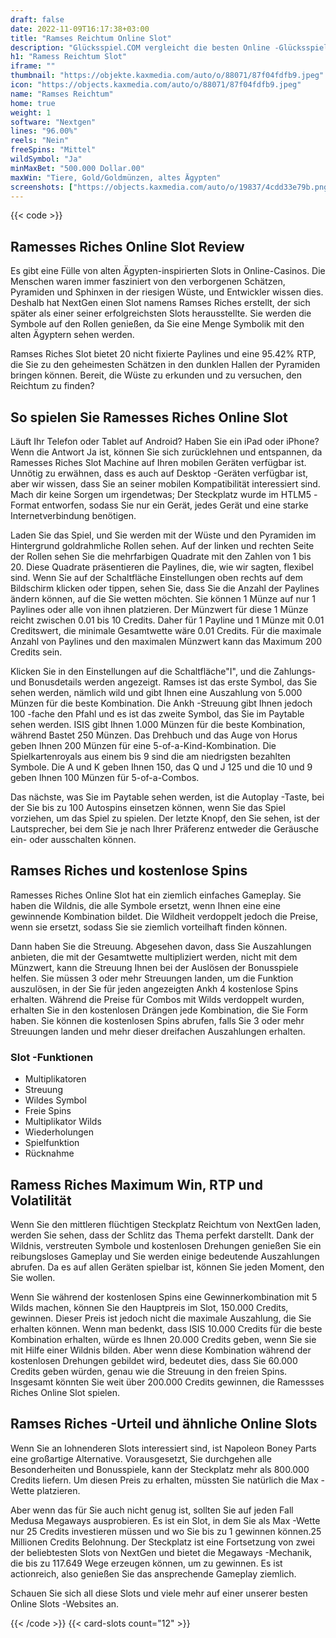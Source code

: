 ```yaml
---
draft: false
date: 2022-11-09T16:17:38+03:00
title: "Ramses Reichtum Online Slot"
description: "Glücksspiel.COM vergleicht die besten Online -Glücksspiel -Sites und -spiele der Kanada.  Unabhängige Produktbewertungen und exklusive Anmeldeangebote. Jetzt spielen!"
h1: "Ramess Reichtum Slot"
iframe: ""
thumbnail: "https://objekte.kaxmedia.com/auto/o/88071/87f04fdfb9.jpeg"
icon: "https://objects.kaxmedia.com/auto/o/88071/87f04fdfb9.jpeg"
name: "Ramses Reichtum"
home: true
weight: 1
software: "Nextgen"
lines: "96.00%"
reels: "Nein"
freeSpins: "Mittel"
wildSymbol: "Ja"
minMaxBet: "500.000 Dollar.00"
maxWin: "Tiere, Gold/Goldmünzen, altes Ägypten"
screenshots: ["https://objects.kaxmedia.com/auto/o/19837/4cdd33e79b.png"]
---
```


{{< code >}}<h2>Ramesses Riches Online Slot Review</h2><p>Es gibt eine Fülle von alten Ägypten-inspirierten Slots in Online-Casinos. Die Menschen waren immer fasziniert von den verborgenen Schätzen, Pyramiden und Sphinxen in der riesigen Wüste, und Entwickler wissen dies. Deshalb hat NextGen einen Slot namens Ramses Riches erstellt, der sich später als einer seiner erfolgreichsten Slots herausstellte. Sie werden die Symbole auf den Rollen genießen, da Sie eine Menge Symbolik mit den alten Ägyptern sehen werden.</p><p>Ramses Riches Slot bietet 20 nicht fixierte Paylines und eine 95.42% RTP, die Sie zu den geheimesten Schätzen in den dunklen Hallen der Pyramiden bringen können. Bereit, die Wüste zu erkunden und zu versuchen, den Reichtum zu finden?</p><h2>So spielen Sie Ramesses Riches Online Slot</h2><p>Läuft Ihr Telefon oder Tablet auf Android? Haben Sie ein iPad oder iPhone? Wenn die Antwort Ja ist, können Sie sich zurücklehnen und entspannen, da Ramesses Riches Slot Machine auf Ihren mobilen Geräten verfügbar ist. Unnötig zu erwähnen, dass es auch auf Desktop -Geräten verfügbar ist, aber wir wissen, dass Sie an seiner mobilen Kompatibilität interessiert sind. Mach dir keine Sorgen um irgendetwas; Der Steckplatz wurde im HTLM5 -Format entworfen, sodass Sie nur ein Gerät, jedes Gerät und eine starke Internetverbindung benötigen.</p><p>Laden Sie das Spiel, und Sie werden mit der Wüste und den Pyramiden im Hintergrund goldrahmliche Rollen sehen. Auf der linken und rechten Seite der Rollen sehen Sie die mehrfarbigen Quadrate mit den Zahlen von 1 bis 20. Diese Quadrate präsentieren die Paylines, die, wie wir sagten, flexibel sind. Wenn Sie auf der Schaltfläche Einstellungen oben rechts auf dem Bildschirm klicken oder tippen, sehen Sie, dass Sie die Anzahl der Paylines ändern können, auf die Sie wetten möchten. Sie können 1 Münze auf nur 1 Paylines oder alle von ihnen platzieren. Der Münzwert für diese 1 Münze reicht zwischen 0.01 bis 10 Credits. Daher für 1 Payline und 1 Münze mit 0.01 Creditswert, die minimale Gesamtwette wäre 0.01 Credits. Für die maximale Anzahl von Paylines und den maximalen Münzwert kann das Maximum 200 Credits sein.</p><p>Klicken Sie in den Einstellungen auf die Schaltfläche"I", und die Zahlungs- und Bonusdetails werden angezeigt. Ramses ist das erste Symbol, das Sie sehen werden, nämlich wild und gibt Ihnen eine Auszahlung von 5.000 Münzen für die beste Kombination. Die Ankh -Streuung gibt Ihnen jedoch 100 -fache den Pfahl und es ist das zweite Symbol, das Sie im Paytable sehen werden. ISIS gibt Ihnen 1.000 Münzen für die beste Kombination, während Bastet 250 Münzen. Das Drehbuch und das Auge von Horus geben Ihnen 200 Münzen für eine 5-of-a-Kind-Kombination. Die Spielkartenroyals aus einem bis 9 sind die am niedrigsten bezahlten Symbole. Die A und K geben Ihnen 150, das Q und J 125 und die 10 und 9 geben Ihnen 100 Münzen für 5-of-a-Combos.</p><p>Das nächste, was Sie im Paytable sehen werden, ist die Autoplay -Taste, bei der Sie bis zu 100 Autospins einsetzen können, wenn Sie das Spiel vorziehen, um das Spiel zu spielen. Der letzte Knopf, den Sie sehen, ist der Lautsprecher, bei dem Sie je nach Ihrer Präferenz entweder die Geräusche ein- oder ausschalten können.</p><h2>Ramses Riches und kostenlose Spins</h2><p>Ramesses Riches Online Slot hat ein ziemlich einfaches Gameplay. Sie haben die Wildnis, die alle Symbole ersetzt, wenn Ihnen eine eine gewinnende Kombination bildet. Die Wildheit verdoppelt jedoch die Preise, wenn sie ersetzt, sodass Sie sie ziemlich vorteilhaft finden können.</p><p>Dann haben Sie die Streuung. Abgesehen davon, dass Sie Auszahlungen anbieten, die mit der Gesamtwette multipliziert werden, nicht mit dem Münzwert, kann die Streuung Ihnen bei der Auslösen der Bonusspiele helfen. Sie müssen 3 oder mehr Streuungen landen, um die Funktion auszulösen, in der Sie für jeden angezeigten Ankh 4 kostenlose Spins erhalten. Während die Preise für Combos mit Wilds verdoppelt wurden, erhalten Sie in den kostenlosen Drängen jede Kombination, die Sie Form haben. Sie können die kostenlosen Spins abrufen, falls Sie 3 oder mehr Streuungen landen und mehr dieser dreifachen Auszahlungen erhalten.</p><h3>
Slot -Funktionen</h3><ul>
<li></span>
Multiplikatoren</li>
<li></span>
Streuung</li>
<li></span>
Wildes Symbol</li>
<li></span>
Freie Spins</li>
<li></span>
Multiplikator Wilds</li>
<li></span>
Wiederholungen</li>
<li></span>
Spielfunktion</li>
<li></span>
Rücknahme</li></ul><h2>Ramess Riches Maximum Win, RTP und Volatilität</h2><p>Wenn Sie den mittleren flüchtigen Steckplatz Reichtum von NextGen laden, werden Sie sehen, dass der Schlitz das Thema perfekt darstellt. Dank der Wildnis, verstreuten Symbole und kostenlosen Drehungen genießen Sie ein reibungsloses Gameplay und Sie werden einige bedeutende Auszahlungen abrufen. Da es auf allen Geräten spielbar ist, können Sie jeden Moment, den Sie wollen.</p><p>Wenn Sie während der kostenlosen Spins eine Gewinnerkombination mit 5 Wilds machen, können Sie den Hauptpreis im Slot, 150.000 Credits, gewinnen. Dieser Preis ist jedoch nicht die maximale Auszahlung, die Sie erhalten können. Wenn man bedenkt, dass ISIS 10.000 Credits für die beste Kombination erhalten, würde es Ihnen 20.000 Credits geben, wenn Sie sie mit Hilfe einer Wildnis bilden. Aber wenn diese Kombination während der kostenlosen Drehungen gebildet wird, bedeutet dies, dass Sie 60.000 Credits geben würden, genau wie die Streuung in den freien Spins. Insgesamt könnten Sie weit über 200.000 Credits gewinnen, die Ramessses Riches Online Slot spielen.</p><h2>Ramses Riches -Urteil und ähnliche Online Slots</h2><p>Wenn Sie an lohnenderen Slots interessiert sind, ist Napoleon Boney Parts eine großartige Alternative. Vorausgesetzt, Sie durchgehen alle Besonderheiten und Bonusspiele, kann der Steckplatz mehr als 800.000 Credits liefern. Um diesen Preis zu erhalten, müssten Sie natürlich die Max -Wette platzieren.</p><p>Aber wenn das für Sie auch nicht genug ist, sollten Sie auf jeden Fall Medusa Megaways ausprobieren. Es ist ein Slot, in dem Sie als Max -Wette nur 25 Credits investieren müssen und wo Sie bis zu 1 gewinnen können.25 Millionen Credits Belohnung. Der Steckplatz ist eine Fortsetzung von zwei der beliebtesten Slots von NextGen und bietet die Megaways -Mechanik, die bis zu 117.649 Wege erzeugen können, um zu gewinnen. Es ist actionreich, also genießen Sie das ansprechende Gameplay ziemlich.</p><p>Schauen Sie sich all diese Slots und viele mehr auf einer unserer besten Online Slots -Websites an.</p>{{< /code >}}
 {{< card-slots count="12" >}}